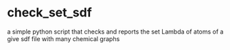 # check_set_sdf
a simple python script that checks and reports the set Lambda of atoms of a give sdf file with many chemical graphs
